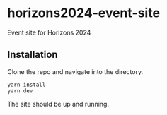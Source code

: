 # horizons2024-event-site

Event site for Horizons 2024

## Installation

Clone the repo and navigate into the directory.

```
yarn install
yarn dev
```

The site should be up and running.
